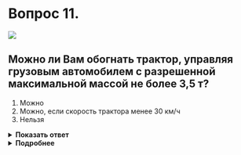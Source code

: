 # Вопрос 11.

![](https://s.drom.ru/i24227/pdd/tickets/2016/1542608888.jpg)

## Можно ли Вам обогнать трактор, управляя грузовым автомобилем с разрешенной максимальной массой не более 3,5 т?

1. Можно
2. Можно, если скорость трактора менее 30 км/ч
3. Нельзя

<details>
<summary><b>Показать ответ</b></summary>
Правильный ответ: 1
</details>
<details>
<summary><b>Подробнее</b></summary>
Действие знака 3.22 «Обгон грузовым автомобилям запрещён» на грузовые автомобили с разрешённой максимальной массой до 3,5 т не распространяется. Если управляете таким автомобилем, можете совершать обгон.
(«Дорожные знаки»)
</details>